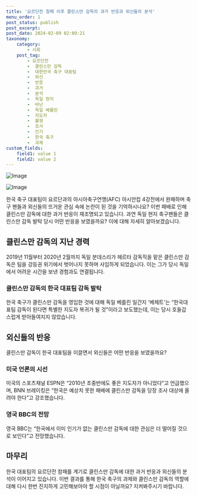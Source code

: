 ```yaml
---
title: '요르단전 참패 이후 클린스만 감독의 과거 반응과 외신들의 분석'
menu_order: 1
post_status: publish
post_excerpt: 
post_date: 2024-02-09 02:09:21
taxonomy:
    category:
        - 사회
    post_tag:
        - 요르단전
        -  클린스만 감독
        -  대한민국 축구 대표팀
        -  외신
        -  반응
        -  과거
        -  분석
        -  독일 현지
        -  비난
        -  독일 베를린
        -  지도자
        -  불쌍
        -  조사
        -  인기
        -  한국 축구
        -  과제
custom_fields:
    field1: value 1
    field2: value 2
---
```


![Image](https://imgnews.pstatic.net/image/018/2024/02/07/0005670144_001_20240207221501046.jpg?type=w647)

![Image](https://imgnews.pstatic.net/image/018/2024/02/07/0005670144_002_20240207221501081.jpg?type=w647)

한국 축구 대표팀이 요르단과의 아시아축구연맹(AFC) 아시안컵 4강전에서 완패하며 축구 팬들과 외신들의 뜨거운 관심 속에 논란이 된 것을 기억하시나요? 이번 패배로 인해 클린스만 감독에 대한 과거 반응이 재조명되고 있습니다. 과연 독일 현지 축구팬들은 클린스만 감독 발탁 당시 어떤 반응을 보였을까요? 이에 대해 자세히 알아보겠습니다.
## 클린스만 감독의 지난 경력
2019년 11월부터 2020년 2월까지 독일 분데스리가 헤르타 감독직을 맡은 클린스만 감독은 팀을 강등권 위기에서 벗어나지 못하며 사임하게 되었습니다. 이는 그가 당시 독일에서 어려운 시간을 보낸 경험과도 연결됩니다.
### 클린스만 감독의 한국 대표팀 감독 발탁
한국 축구가 클린스만 감독을 영입한 것에 대해 독일 베를린 일간지 '베체트'는 “한국대표팀 감독이 된다면 특별한 지도자 복귀가 될 것”이라고 보도했는데, 이는 당시 호들갑스럽게 받아들여지지 않았습니다.
## 외신들의 반응
클린스만 감독이 한국 대표팀을 이끌면서 외신들은 어떤 반응을 보였을까요?
### 미국 언론의 시선
미국의 스포츠채널 ESPN은 “2010년 초중반에도 좋은 지도자가 아니었다”고 언급했으며, BNN 브레이킹은 “한국은 예상치 못한 패배에 클린스만 감독을 당장 조사 대상에 올려야 한다”고 강조했습니다.
### 영국 BBC의 전망
영국 BBC는 “한국에서 이미 인기가 없는 클린스만 감독에 대한 관심은 더 떨어질 것으로 보인다”고 전망했습니다.
## 마무리
한국 대표팀의 요르단전 참패를 계기로 클린스만 감독에 대한 과거 반응과 외신들의 분석이 이어지고 있습니다. 이번 결과를 통해 한국 축구의 과제와 클린스만 감독의 역할에 대해 다시 한번 진지하게 고민해보아야 할 시점이 아닐까요? 지켜봐주시기 바랍니다.

